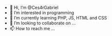 - 👋 Hi, I’m @Ces4rGabriel
- 👀 I’m interested in programming
- 🌱 I’m currently learning PHP, JS, HTML and CSS
- 💞️ I’m looking to collaborate on ...
- 📫 How to reach me ...

<!---
Ces4rGabriel/Ces4rGabriel is a ✨ special ✨ repository because its `README.md` (this file) appears on your GitHub profile.
You can click the Preview link to take a look at your changes.
--->
